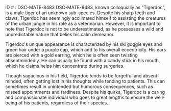 ID # : DSC-MATE-8483
DSC-MATE-8483, known colloquially as "Tigerdoc", is a male tiger of an unknown sub-species. Despite his sharp teeth and claws, Tigerdoc has seemingly acclimated himself to assisting the creatures of the urban jungle in his role as a veterinarian. However, it is important to note that Tigerdoc is not to be underestimated, as he possesses a wild and unpredictable nature that belies his calm demeanor.

Tigerdoc's unique appearance is characterized by his ski goggle eyes and green hair under a purple cap, which add to his overall eccentricity. His ears are pierced with a gold earring, which he is often seen twisting absentmindedly. He can usually be found with a candy stick in his mouth, which he claims helps him concentrate during surgeries.

Though sagacious in his field, Tigerdoc tends to be forgetful and absent-minded, often getting lost in his thoughts while tending to patients. This can sometimes result in unintended but humorous consequences, such as missed appointments and tardiness. Despite his quirks, Tigerdoc is a caring and compassionate individual who goes to great lengths to ensure the well-being of his patients, regardless of their species.
